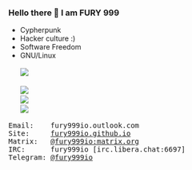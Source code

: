 ### Hello there 👋 I am FURY 999

* Cypherpunk
* Hacker culture :)
* Software Freedom
* GNU/Linux
<br><br>
<img src="https://c.tenor.com/QLh0PhunTj8AAAAC/tenor.gif"><br><br>
<img src="https://img.shields.io/github/followers/fury999io?style=social"> <br>
<img src="https://img.shields.io/github/stars/fury999io?style=social"> <br>
<img src="https://komarev.com/ghpvc/?username=fury999io&style=flat-square&color=red"> <br>
<pre>
Email:    fury999io.outlook.com
Site:     <a href="https://fury999io.github.io">fury999io.github.io</a>
Matrix:   <a href="https://matrix.to/#/@fury999io:matrix.org">@fury999io:matrix.org</a>
IRC:      fury999io [irc.libera.chat:6697]
Telegram: <a href="https://t.me/fury999io">@fury999io</a>
</pre>
<!--
**fury999io/fury999io** is a ✨ _special_ ✨ repository because its `README.md` (this file) appears on your GitHub profile.

Here are some ideas to get you started:

- 🔭 I’m currently working on ...
- 🌱 I’m currently learning ...
- 👯 I’m looking to collaborate on ...
- 🤔 I’m looking for help with ...
- 💬 Ask me about ...
- 📫 How to reach me: ...
- 😄 Pronouns: ...
- ⚡ Fun fact: ...
-->
